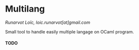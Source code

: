
Multilang
=========

_Runarvot Loïc, loic.runarvot[at]gmail.com_

Small tool to handle easily multiple langage on OCaml program.

#### TODO
